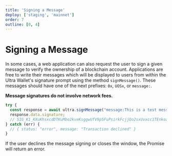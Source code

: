 ```yaml
---
title: 'Signing a Message'
deploy: ['staging', 'mainnet']
order: 7
outline: [0, 4]
---
```


# Signing a Message

In some cases, a web application can also request the user to sign a given message to verify the ownership of a blockchain account. Applications are free to write their messages which will be displayed to users from within the Ultra Wallet's signature prompt using the method `signMessage()`. These messages should have one of the next prefixes: `0x`, `UOSx`, or `message:`.

**Message signatures do not involve network fees.**

```JavaScript
try {
  const response = await ultra.signMessage("message:This is a test message");
  response.data.signature;
  // SIG_K1_KXuKhsxcdDTKuMbo2kveKsggwUfV9p5FuPsirkFcjjQo2sxUvxcc1TEnkoancsWTf6SEHj1jMjB9e6GuRkg6ZrEvV5tHa8
} catch (err) {
  // { status: "error", message: "Transaction declined" }
}
```

If the user declines the message signing or closes the window, the Promise will return an error.
